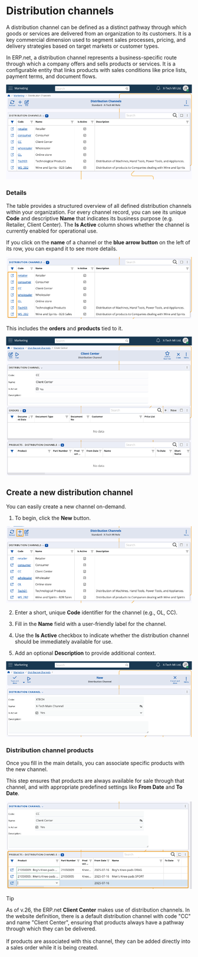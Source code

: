 # Distribution channels

A distribution channel can be defined as a distinct pathway through which goods or services are delivered from an organization to its customers. It is a key commercial dimension used to segment sales processes, pricing, and delivery strategies based on target markets or customer types.

In ERP.net, a distribution channel represents a business-specific route through which a company offers and sells products or services. It is a configurable entity that links products with sales conditions like price lists, payment terms, and document flows. 

![pictures](pictures/distribution_channels.png)

### Details

The table provides a structured overview of all defined distribution channels within your organization. For every channel record, you can see its unique **Code** and descriptive **Name** that indicates its business purpose (e.g. Retailer, Client Center). The **Is Active** column shows whether the channel is currently enabled for operational use. 

If you click on the **name** of a channel or the **blue arrow button** on the left of its row, you can expand it to see more details.

![pictures](pictures/expand_details.png)

This includes the **orders** and **products** tied to it.

![pictures](pictures/channel_details.png)

## Create a new distribution channel

You can easily create a new channel on-demand. 

1. To begin, click the **New** button.

  ![pictures](pictures/new_channel_add.png)

2. Enter a short, unique **Code** identifier for the channel (e.g., OL, CC). 

3. Fill in the **Name** field with a user-friendly label for the channel.

4. Use the **Is Active** checkbox to indicate whether the distribution channel should be immediately available for use.

5. Add an optional **Description** to provide additional context.

  ![pictures](pictures/new_channel_create.png)

### Distribution channel products

Once you fill in the main details, you can associate specific products with the new channel. 

This step ensures that products are always available for sale through that channel, and with appropriate predefined settings like **From Date** and **To Date**.

![pictures](pictures/channel_products_add.png)

> [!Tip]
>
> As of v.26, the ERP.net **Client Center** makes use of distribution channels. In the website definition, there is a default distribution channel with code "CC" and name "Client Center", ensuring that products always have a pathway through which they can be delivered. <br> <br>
> If products are associated with this channel, they can be added directly into a sales order while it is being created. 


  
